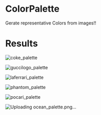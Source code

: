 # ColorPalette

Gerate representative Colors from images!! 
# Results

![coke_palette](https://user-images.githubusercontent.com/59949284/106217347-65b48a80-6218-11eb-877e-95ceccf53a6b.png)

![guccilogo_palette](https://user-images.githubusercontent.com/59949284/106217349-664d2100-6218-11eb-8e7f-f0b7f9c721b7.png)

![laferrari_palette](https://user-images.githubusercontent.com/59949284/106217352-664d2100-6218-11eb-938d-139320482040.png)

![phantom_palette](https://user-images.githubusercontent.com/59949284/106217358-69e0a800-6218-11eb-8581-87c0c90aff03.png)

![pocari_palette](https://user-images.githubusercontent.com/59949284/106217360-6b11d500-6218-11eb-9633-cae40ba36616.png)

![Uploading ocean_palette.png…]()
